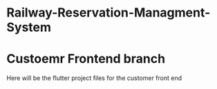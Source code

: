 # Railway-Reservation-Managment-System
# Custoemr Frontend branch
Here will be the flutter project files for the customer front end